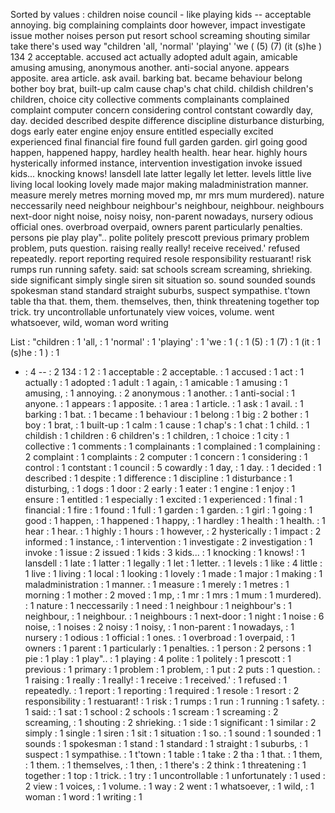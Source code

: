 Sorted by values :
children noise council - like playing kids -- acceptable annoying. big complaining complaints door however, impact investigate issue mother noises person put resort school screaming shouting similar take there's used way "children 'all, 'normal' 'playing' 'we ( (5) (7) (it (s)he ) 134 2 acceptable. accused act actually adopted adult again, amicable amusing amusing, anonymous another. anti-social anyone. appears apposite. area article. ask avail. barking bat. became behaviour belong bother boy brat, built-up calm cause chap's chat child. childish children's children, choice city collective comments complainants complained complaint computer concern considering control contstant cowardly day, day. decided described despite difference discipline disturbance disturbing, dogs early eater engine enjoy ensure entitled especially excited experienced final financial fire found full garden garden. girl going good happen, happened happy, hardley health health. hear hear. highly hours hysterically informed instance, intervention investigation invoke issued kids... knocking knows! lansdell late latter legally let letter. levels little live living local looking lovely made major making maladministration manner. measure merely metres morning moved mp, mr mrs mum murdered). nature neccessarily need neighbour neighbour's neighbour, neighbour. neighbours next-door night noise, noisy noisy, non-parent nowadays, nursery odious official ones. overbroad overpaid, owners parent particularly penalties. persons pie play play".. polite politely prescott previous primary problem problem, puts question. raising really really! receive received.' refused repeatedly. report reporting required resole responsibility restuarant! risk rumps run running safety. said: sat schools scream screaming, shrieking. side significant simply single siren sit situation so. sound sounded sounds spokesman stand standard straight suburbs, suspect sympathise. t'town table tha that. them, them. themselves, then, think threatening together top trick. try uncontrollable unfortunately view voices, volume. went whatsoever, wild, woman word writing 

List :
"children : 1
'all, : 1
'normal' : 1
'playing' : 1
'we : 1
( : 1
(5) : 1
(7) : 1
(it : 1
(s)he : 1
) : 1
- : 4
-- : 2
134 : 1
2 : 1
acceptable : 2
acceptable. : 1
accused : 1
act : 1
actually : 1
adopted : 1
adult : 1
again, : 1
amicable : 1
amusing : 1
amusing, : 1
annoying. : 2
anonymous : 1
another. : 1
anti-social : 1
anyone. : 1
appears : 1
apposite. : 1
area : 1
article. : 1
ask : 1
avail. : 1
barking : 1
bat. : 1
became : 1
behaviour : 1
belong : 1
big : 2
bother : 1
boy : 1
brat, : 1
built-up : 1
calm : 1
cause : 1
chap's : 1
chat : 1
child. : 1
childish : 1
children : 6
children's : 1
children, : 1
choice : 1
city : 1
collective : 1
comments : 1
complainants : 1
complained : 1
complaining : 2
complaint : 1
complaints : 2
computer : 1
concern : 1
considering : 1
control : 1
contstant : 1
council : 5
cowardly : 1
day, : 1
day. : 1
decided : 1
described : 1
despite : 1
difference : 1
discipline : 1
disturbance : 1
disturbing, : 1
dogs : 1
door : 2
early : 1
eater : 1
engine : 1
enjoy : 1
ensure : 1
entitled : 1
especially : 1
excited : 1
experienced : 1
final : 1
financial : 1
fire : 1
found : 1
full : 1
garden : 1
garden. : 1
girl : 1
going : 1
good : 1
happen, : 1
happened : 1
happy, : 1
hardley : 1
health : 1
health. : 1
hear : 1
hear. : 1
highly : 1
hours : 1
however, : 2
hysterically : 1
impact : 2
informed : 1
instance, : 1
intervention : 1
investigate : 2
investigation : 1
invoke : 1
issue : 2
issued : 1
kids : 3
kids... : 1
knocking : 1
knows! : 1
lansdell : 1
late : 1
latter : 1
legally : 1
let : 1
letter. : 1
levels : 1
like : 4
little : 1
live : 1
living : 1
local : 1
looking : 1
lovely : 1
made : 1
major : 1
making : 1
maladministration : 1
manner. : 1
measure : 1
merely : 1
metres : 1
morning : 1
mother : 2
moved : 1
mp, : 1
mr : 1
mrs : 1
mum : 1
murdered). : 1
nature : 1
neccessarily : 1
need : 1
neighbour : 1
neighbour's : 1
neighbour, : 1
neighbour. : 1
neighbours : 1
next-door : 1
night : 1
noise : 6
noise, : 1
noises : 2
noisy : 1
noisy, : 1
non-parent : 1
nowadays, : 1
nursery : 1
odious : 1
official : 1
ones. : 1
overbroad : 1
overpaid, : 1
owners : 1
parent : 1
particularly : 1
penalties. : 1
person : 2
persons : 1
pie : 1
play : 1
play".. : 1
playing : 4
polite : 1
politely : 1
prescott : 1
previous : 1
primary : 1
problem : 1
problem, : 1
put : 2
puts : 1
question. : 1
raising : 1
really : 1
really! : 1
receive : 1
received.' : 1
refused : 1
repeatedly. : 1
report : 1
reporting : 1
required : 1
resole : 1
resort : 2
responsibility : 1
restuarant! : 1
risk : 1
rumps : 1
run : 1
running : 1
safety. : 1
said: : 1
sat : 1
school : 2
schools : 1
scream : 1
screaming : 2
screaming, : 1
shouting : 2
shrieking. : 1
side : 1
significant : 1
similar : 2
simply : 1
single : 1
siren : 1
sit : 1
situation : 1
so. : 1
sound : 1
sounded : 1
sounds : 1
spokesman : 1
stand : 1
standard : 1
straight : 1
suburbs, : 1
suspect : 1
sympathise. : 1
t'town : 1
table : 1
take : 2
tha : 1
that. : 1
them, : 1
them. : 1
themselves, : 1
then, : 1
there's : 2
think : 1
threatening : 1
together : 1
top : 1
trick. : 1
try : 1
uncontrollable : 1
unfortunately : 1
used : 2
view : 1
voices, : 1
volume. : 1
way : 2
went : 1
whatsoever, : 1
wild, : 1
woman : 1
word : 1
writing : 1

